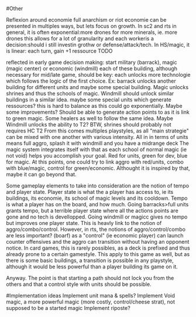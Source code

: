 #Other


Reflexion around economie
full anarchism or riot
economie can be presented in multiples ways, but lets focus on growth.
In sc2 and rts in general, it is often exponential:more drones for more minerals, ie. more drones
this allows for a lot of granularity and each workeris a decision:should i still investin grothw or defense/attack/tech.
In HS/magic, it is linear: each turn, gain +1 ressource
TODO

reflected in early game decision making: start military (barrack), magic (magic center) or economic (windmill)
each of these building, although necessary for mid/late game, should be key: each unlocks more technologie which follows the logic of the
first choice. Ex: barrack unlocks another building for different units and maybe some special building. Magic unlocks shrines and thus 
the schools of magic. Windmill should unlock similar buildings in a similar idea. maybe some special units which generate ressources? this 
is hard to balance as this could go exponentially. Maybe some improvements? Should be able to generate action points to as it is link to 
green magic. Some healers as well to follow the same idea. Maybe Windmill unlocks the ability to T2? BTW, shrines should probably not requires
HC T2
From this comes multiples playstyles, as all "main strategie" can be mixed with one another with various intensity. All in in terms of units
means full aggro, splash it with windmill and you have a midrange deck
The magic system integrates itself with that as each school of normal magic (ie not void) helps you accomplish your goal. Red for units, green
for dev, blue for magic.
At this points, one could try to link aggro with red/units, combo with blue/magic, control for green/economic. Althought it is inspired by
that, maybe it can go beyond that.

Some gameplay elements to take into consideration are the notion of tempo and player state. Player state is what the a player has access to,
ie its buildings, its economie, its school of magic levels and its cooldown. Tempo is what a player has on the board, and how much.
Going barracks>full units grants tempo, but a terrible player state where all the actions points are gone and no tech is devellopped. 
Going windmill or magicc gives no tempo but improves one player state. This is heavly link to the notion of aggro/combo/control. However,
in rts, the notions of aggro/control/combo are less important? (boarf) as a "control" (ie economic player) can launch counter offensives and
the aggro can transition without having an opponent notice. In card games, this is rarely possibles, as a deck is prefixed and thus already
prone to a certain gamestyle. This apply to this game as well, but as there is some basic buildings, a transition is possible in any playstyle,
although it would be less powerful than a player building its game on it.

Anyway. The point is that starting a path should not lock you from the others and that a control style with units should be possible.
	
#Implementation ideas
Implement unit mana & spells?
Implement Void magic, a more powerful magic (more costly, control/cheese strat), not supposed to be a started magic
Implement riposte?

